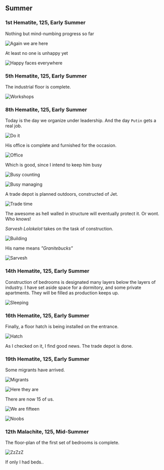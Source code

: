 Summer
------

### 1st Hematite, 125, Early Summer

Nothing but mind-numbing progress so far

![Again we are here](http://pixxx.wtf.cat/image/1o2q1k0X2k43/Image%202014-08-08%20at%2012.25.11%20AM.png)

At least no one is unhappy yet

![Happy faces everywhere](http://pixxx.wtf.cat/image/0y3r381p2S05/Image%202014-08-08%20at%2012.26.23%20AM.png)

### 5th Hematite, 125, Early Summer

The industrial floor is complete.

![Workshops](http://pixxx.wtf.cat/image/1q1t3n021F0l/Image%202014-08-08%20at%2012.32.09%20AM.png)

### 8th Hematite, 125, Early Summer

Today is the day we organize under leadership. And the day `Putin` gets a real job.

![Do it](http://pixxx.wtf.cat/image/3i1c0F2g2H0P/Image%202014-08-08%20at%2012.34.40%20AM.png)

His office is complete and furnished for the occasion.

![Office](http://pixxx.wtf.cat/image/44433P0k2i40/Image%202014-08-08%20at%2012.36.10%20AM.png)

Which is good, since I intend to keep him busy

![Busy counting](http://pixxx.wtf.cat/image/1S34222U2q21/Image%202014-08-08%20at%2012.36.30%20AM.png)

![Busy managing](http://pixxx.wtf.cat/image/2q2p2f2N2q2o/Image%202014-08-08%20at%201.30.18%20AM.png)

A trade depot is planned outdoors, constructed of Jet.

![Trade time](http://pixxx.wtf.cat/image/3s3W3S1l3D3w/Image%202014-08-08%20at%201.28.32%20AM.png)

The awesome as hell walled in structure will eventually protect it. Or wont. Who knows!

*Sarvesh Lolokelot* takes on the task of construction.

![Building](http://pixxx.wtf.cat/image/27193u102A3q/Image%202014-08-08%20at%201.32.06%20AM.png)

His name means *"Granitebucks"*

![Sarvesh](http://pixxx.wtf.cat/image/1I353f221J1y/Image%202014-08-08%20at%201.33.52%20AM.png)

### 14th Hematite, 125, Early Summer

Construction of bedrooms is designated many layers below the layers of industry. I have set aside
space for a dormitory, and some private apartments. They will be filled as production keeps up.

![Sleeping](http://pixxx.wtf.cat/image/3X332E0Z0M3O/Image%202014-08-08%20at%201.39.14%20AM.png)

### 16th Hematite, 125, Early Summer

Finally, a floor hatch is being installed on the entrance.

![Hatch](http://f.cl.ly/items/3q0K3k281p3e2s1c1Q0Y/Image%202014-08-08%20at%201.41.08%20AM.png)

As I checked on it, I find good news. The trade depot is done.

### 19th Hematite, 125, Early Summer

Some migrants have arrived.

![Migrants](http://pixxx.wtf.cat/image/1T1t3Z3J0P47/Image%202014-08-08%20at%201.43.50%20AM.png)

![Here they are](http://pixxx.wtf.cat/image/0O2p172E1D1z/Image%202014-08-08%20at%201.44.29%20AM.png)

There are now 15 of us.

![We are fifteen](http://pixxx.wtf.cat/image/061Y1c46392s/Image%202014-08-08%20at%201.46.12%20AM.png)

![Noobs](http://pixxx.wtf.cat/image/412i460e2r1o/Image%202014-08-08%20at%201.46.47%20AM.png)

### 12th Malachite, 125, Mid-Summer

The floor-plan of the first set of bedrooms is complete.

![ZzZzZ](http://pixxx.wtf.cat/image/3b3U3B2b0r0k/Image%202014-08-08%20at%201.56.03%20AM.png)

If only I had beds..
